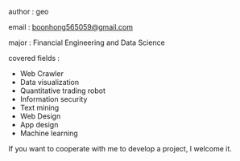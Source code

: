 author : geo

email : boonhong565059@gmail.com

major : Financial Engineering and Data Science

covered fields :

- Web Crawler
- Data visualization
- Quantitative trading robot
- Information security
- Text mining
- Web Design
- App design
- Machine learning

If you want to cooperate with me to develop a project, I welcome it.
